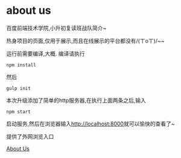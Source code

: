 # about us
百度前端技术学院,小升初复读班战队简介~

热身项目的页面,仅用于展示,而且在线展示的平台都没有/(ㄒoㄒ)/~~

运行前需要编译,大概.
编译请执行

`npm install`

然后

`gulp init`

本次升级添加了简单的http服务器,在执行上面两条之后,输入

`npm start`

启动服务,然后在浏览器输入<http://localhost:8000>就可以愉快的查看了~

提供了外网浏览入口

[About Us](http://115.159.161.35:8001/)
